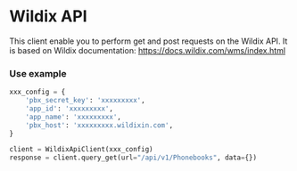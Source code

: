 # Wildix API

This client enable you to perform get and post requests on the Wildix API.
It is based on Wildix documentation: https://docs.wildix.com/wms/index.html


### Use example

```python
xxx_config = {
    'pbx_secret_key': 'xxxxxxxxx',
    'app_id': 'xxxxxxxxx',
    'app_name': 'xxxxxxxxx',
    'pbx_host': 'xxxxxxxxx.wildixin.com',
}

client = WildixApiClient(xxx_config)
response = client.query_get(url="/api/v1/Phonebooks", data={})
```
